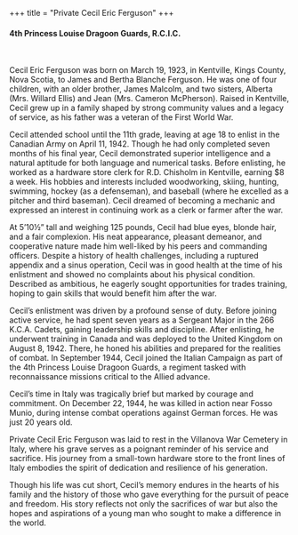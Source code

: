 +++
title = "Private Cecil Eric Ferguson"
+++

#### 4th Princess Louise Dragoon Guards, R.C.I.C.
<br>


Cecil Eric Ferguson was born on March 19, 1923, in Kentville, Kings County, Nova Scotia, to James and Bertha Blanche Ferguson. He was one of four children, with an older brother, James Malcolm, and two sisters, Alberta (Mrs. Willard Ellis) and Jean (Mrs. Cameron McPherson). Raised in Kentville, Cecil grew up in a family shaped by strong community values and a legacy of service, as his father was a veteran of the First World War.

Cecil attended school until the 11th grade, leaving at age 18 to enlist in the Canadian Army on April 11, 1942. Though he had only completed seven months of his final year, Cecil demonstrated superior intelligence and a natural aptitude for both language and numerical tasks. Before enlisting, he worked as a hardware store clerk for R.D. Chisholm in Kentville, earning $8 a week. His hobbies and interests included woodworking, skiing, hunting, swimming, hockey (as a defenseman), and baseball (where he excelled as a pitcher and third baseman). Cecil dreamed of becoming a mechanic and expressed an interest in continuing work as a clerk or farmer after the war.

At 5’10½” tall and weighing 125 pounds, Cecil had blue eyes, blonde hair, and a fair complexion. His neat appearance, pleasant demeanor, and cooperative nature made him well-liked by his peers and commanding officers. Despite a history of health challenges, including a ruptured appendix and a sinus operation, Cecil was in good health at the time of his enlistment and showed no complaints about his physical condition. Described as ambitious, he eagerly sought opportunities for trades training, hoping to gain skills that would benefit him after the war.

Cecil’s enlistment was driven by a profound sense of duty. Before joining active service, he had spent seven years as a Sergeant Major in the 266 K.C.A. Cadets, gaining leadership skills and discipline. After enlisting, he underwent training in Canada and was deployed to the United Kingdom on August 8, 1942. There, he honed his abilities and prepared for the realities of combat. 
In September 1944, Cecil joined the Italian Campaign as part of the 4th Princess Louise Dragoon Guards, a regiment tasked with reconnaissance missions critical to the Allied advance.

Cecil’s time in Italy was tragically brief but marked by courage and commitment. On December 22, 1944, he was killed in action near Fosso Munio, during intense combat operations against German forces. 
He was just 20 years old.

Private Cecil Eric Ferguson was laid to rest in the Villanova War Cemetery in Italy, where his grave serves as a poignant reminder of his service and sacrifice. His journey from a small-town hardware store to the front lines of Italy embodies the spirit of dedication and resilience of his generation.

Though his life was cut short, Cecil’s memory endures in the hearts of his family and the history of those who gave everything for the pursuit of peace and freedom. 
His story reflects not only the sacrifices of war but also the hopes and aspirations of a young man who sought to make a difference in the world.

